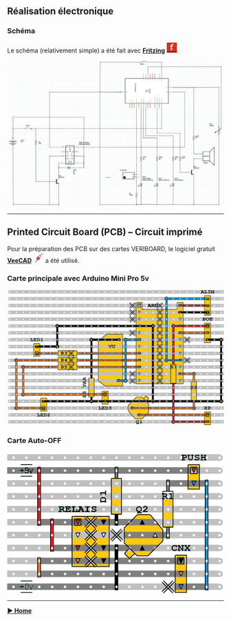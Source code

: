 ## Réalisation électronique

### Schéma

Le schéma (relativement simple) a été fait avec **[Fritzing](https://fritzing.org/)** ![Fritzing](../images/fritzing.png).

![schematic](../images/schematic.png)

------

## Printed Circuit Board (PCB) – Circuit imprimé

Pour la préparation des PCB sur des cartes VERIBOARD, le logiciel gratuit **[VeeCAD](https://veecad.com/)** ![VeeCAD](../images/veecad.png) a été utilisé.

### Carte principale avec Arduino Mini Pro 5v

![main board](../images/PCB-1.png)

### Carte Auto-OFF

![auto-off board](../images/PCB-2.png)

------

**[► Home](../index.md)**